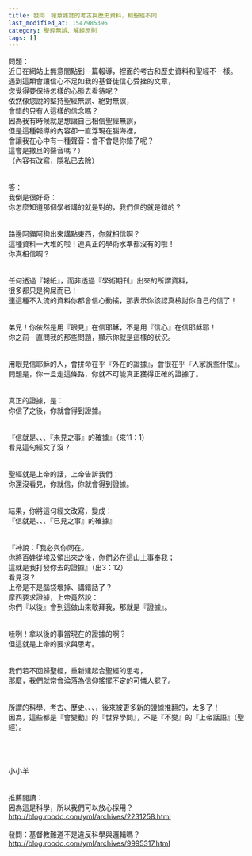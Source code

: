 ```yaml
---
title: 發問：報章雜誌的考古與歷史資料，和聖經不同
last_modified_at: 1547985396
category: 聖經無誤、解經原則
tags: []
---
```


問題：<br>近日在網站上無意間點到一篇報導，裡面的考古和歷史資料和聖經不一樣。<br>遇到這類會讓信心不足如我的基督徒信心受挫的文章，<br>您覺得要保持怎樣的心態去看待呢？<br>依然像您說的堅持聖經無誤、絕對無誤，<br>會錯的只有人這樣的信念嗎？<br> 因為我有時候就是想讓自己相信聖經無誤，<br>但是這種報導的內容卻一直浮現在腦海裡，<br>會讓我在心中有一種聲音：會不會是你錯了呢？<br>這會是撒旦的聲音嗎？）<br>（內容有改寫，隱私已去除）<br><!--more--> <br><br>答：<br>我倒是很好奇：<br>你怎麼知道那個學者講的就是對的，我們信的就是錯的？<br> <br><br>路邊阿貓阿狗出來講點東西，你就相信啊？<br>這種資料一大堆的啦！連真正的學術水準都沒有的啦！<br>你真相信啊？<br> <br><br>任何透過『報紙』，而非透過『學術期刊』出來的所謂資料，<br>很多都只是狗屎而已！<br>連這種不入流的資料你都會信心動搖，那表示你該認真檢討你自己的信了！<br> <br> <br>弟兄！你依然是用『眼見』在信耶穌，不是用『信心』在信耶穌耶！<br>你之前一直問我的那些問題，顯示你就是這樣的狀況。<br><br><br>用眼見信耶穌的人，會拼命在乎『外在的證據』，會很在乎『人家說些什麼』。<br>問題是，你一旦走這條路，你就不可能真正獲得正確的證據了。<br><br> <br>真正的證據，是：<br>你信了之後，你就會得到證據。<br><br> <br>『信就是、、、『未見之事』的確據』（來11：1）<br>看見這句經文了沒？<br><br><br>聖經就是上帝的話，上帝告訴我們：<br>你還沒看見，你就信，你就會得到證據。<br><br><br>結果，你將這句經文改寫，變成：<br>『信就是、、、『已見之事』的確據』<br> <br><br>『神說：「我必與你同在。<br>你將百姓從埃及領出來之後，你們必在這山上事奉我；<br>這就是我打發你去的證據』（出3：12）<br>看見沒？<br>上帝是不是腦袋壞掉、講錯話了？<br>摩西要求證據，上帝竟然說：<br>你們『以後』會到這做山來敬拜我，那就是『證據』。<br> <br><br>哇咧！拿以後的事當現在的證據的啊？<br>但這就是上帝的要求與思考。<br> <br><br>我們若不回歸聖經，重新建起合聖經的思考，<br>那麼，我們就常會淪落為信仰搖擺不定的可憐人罷了。<br><br><br>所謂的科學、考古、歷史、、、，後來被更多新的證據推翻的，太多了！<br>因為，這些都是『會變動』的『世界學問』，不是『不變』的『上帝話語』（聖經）。<br><br> <br><br><br>小小羊<br><br><br>推薦閱讀：<br>因為這是科學，所以我們可以放心採用？ <br>http://blog.roodo.com/yml/archives/2231258.html<br> <br>發問：基督教難道不是違反科學與邏輯嗎？ <br>http://blog.roodo.com/yml/archives/9995317.html<br><br><br><br>
